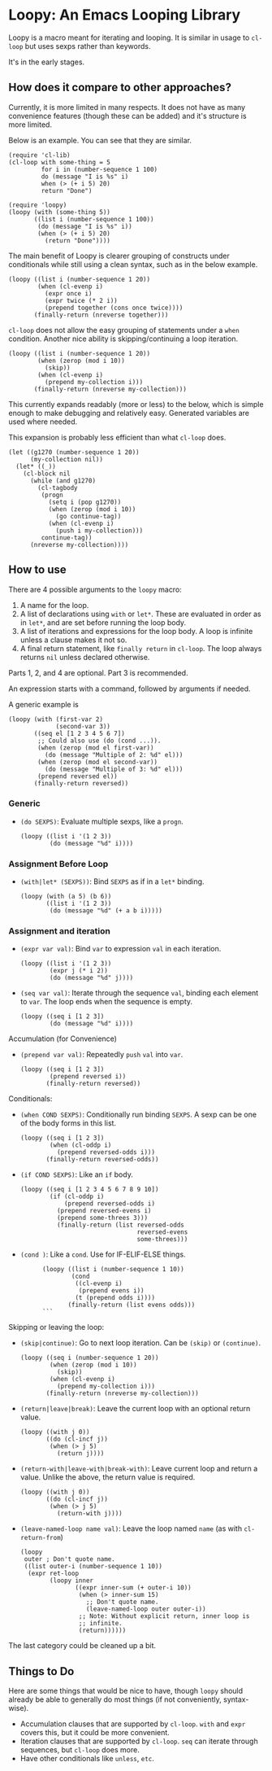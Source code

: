 # Loopy: An Emacs Looping Library

Loopy is a macro meant for iterating and looping. It is similar in usage
to `cl-loop` but uses sexps rather than keywords.

It's in the early stages.

## How does it compare to other approaches?

Currently, it is more limited in many respects. It does not have as many
convenience features (though these can be added) and it's structure is
more limited.

Below is an example. You can see that they are similar.

``` elisp
(require 'cl-lib)
(cl-loop with some-thing = 5
         for i in (number-sequence 1 100)
         do (message "I is %s" i)
         when (> (+ i 5) 20)
         return "Done")

(require 'loopy)
(loopy (with (some-thing 5))
       ((list i (number-sequence 1 100))
        (do (message "I is %s" i))
        (when (> (+ i 5) 20)
          (return "Done"))))
```

The main benefit of Loopy is clearer grouping of constructs under
conditionals while still using a clean syntax, such as in the below
example.

``` elisp
(loopy ((list i (number-sequence 1 20))
        (when (cl-evenp i)
          (expr once i)
          (expr twice (* 2 i))
          (prepend together (cons once twice))))
       (finally-return (nreverse together)))
```

`cl-loop` does not allow the easy grouping of statements under a `when`
condition. Another nice ability is skipping/continuing a loop iteration.

``` elisp
(loopy ((list i (number-sequence 1 20))
        (when (zerop (mod i 10))
          (skip))
        (when (cl-evenp i)
          (prepend my-collection i)))
       (finally-return (nreverse my-collection)))
```

This currently expands readably (more or less) to the below, which is
simple enough to make debugging and relatively easy. Generated variables
are used where needed.

This expansion is probably less efficient than what `cl-loop` does.

``` elisp
(let ((g1270 (number-sequence 1 20))
      (my-collection nil))
  (let* ((_))
    (cl-block nil
      (while (and g1270)
        (cl-tagbody
         (progn
           (setq i (pop g1270))
           (when (zerop (mod i 10))
             (go continue-tag))
           (when (cl-evenp i)
             (push i my-collection)))
         continue-tag))
      (nreverse my-collection))))
```

## How to use

There are 4 possible arguments to the `loopy` macro:

1.  A name for the loop.
2.  A list of declarations using `with` or `let*`. These are evaluated in order
    as in `let*`, and are set before running the loop body.
3.  A list of iterations and expressions for the loop body. A loop is
    infinite unless a clause makes it not so.
4.  A final return statement, like `finally return` in `cl-loop`. The
    loop always returns `nil` unless declared otherwise.

Parts 1, 2, and 4 are optional. Part 3 is recommended.

An expression starts with a command, followed by arguments if needed.

A generic example is

``` elisp
(loopy (with (first-var 2)
             (second-var 3))
       ((seq el [1 2 3 4 5 6 7])
        ;; Could also use (do (cond ...)).
        (when (zerop (mod el first-var))
          (do (message "Multiple of 2: %d" el)))
        (when (zerop (mod el second-var))
          (do (message "Multiple of 3: %d" el)))
        (prepend reversed el))
       (finally-return reversed))
```

### Generic
- `(do SEXPS)`:   Evaluate multiple sexps, like a `progn`.

  ```elisp
  (loopy ((list i '(1 2 3))
          (do (message "%d" i))))
  ```

### Assignment Before Loop

- `(with|let* (SEXPS))`:   Bind `SEXPS` as if in a `let*` binding.

   ```elisp
   (loopy (with (a 5) (b 6))
          ((list i '(1 2 3))
           (do (message "%d" (+ a b i)))))
   ```

### Assignment and iteration

- `(expr var val)`: Bind `var` to expression `val` in each iteration.

  ```elisp
  (loopy ((list i '(1 2 3))
          (expr j (* i 2))
          (do (message "%d" j))))
  ```

- `(seq var val)`:  Iterate through the sequence `val`, binding each element to
  `var`. The loop ends when the sequence is empty.

  ```elisp
  (loopy ((seq i [1 2 3])
          (do (message "%d" i))))
  ```

Accumulation (for Convenience)

- `(prepend var val)`: Repeatedly `push` `val` into `var`.

  ```elisp
  (loopy ((seq i [1 2 3])
          (prepend reversed i))
         (finally-return reversed))
  ```

Conditionals:

- `(when COND SEXPS)`: Conditionally run binding `SEXPS`. A sexp can be one of
  the body forms in this list.

  ```elisp
  (loopy ((seq i [1 2 3])
          (when (cl-oddp i)
            (prepend reversed-odds i)))
         (finally-return reversed-odds))
  ```

- `(if COND SEXPS)`: Like an `if` body.

  ```elisp
  (loopy ((seq i [1 2 3 4 5 6 7 8 9 10])
          (if (cl-oddp i)
              (prepend reversed-odds i)
            (prepend reversed-evens i)
            (prepend some-threes 3)))
            (finally-return (list reversed-odds
                                  reversed-evens
                                  some-threes)))
   ```

- `(cond )`: Like a `cond`. Use for IF-ELIF-ELSE things.

  ```elisp
        (loopy ((list i (number-sequence 1 10))
                (cond
                 ((cl-evenp i)
                  (prepend evens i))
                 (t (prepend odds i))))
               (finally-return (list evens odds)))
        ```

Skipping or leaving the loop:

- `(skip|continue)`: Go to next loop iteration. Can be `(skip)` or `(continue)`.

  ```elisp
  (loopy ((seq i (number-sequence 1 20))
          (when (zerop (mod i 10))
            (skip))
          (when (cl-evenp i)
            (prepend my-collection i)))
         (finally-return (nreverse my-collection)))
  ```

- `(return|leave|break)`:   Leave the current loop with an optional return value.

  ```elisp
  (loopy ((with j 0))
         ((do (cl-incf j))
          (when (> j 5)
            (return j))))
  ```

- `(return-with|leave-with|break-with)`: Leave current loop and return a
  value. Unlike the above, the return value is required.

  ```elisp
  (loopy ((with j 0))
         ((do (cl-incf j))
          (when (> j 5)
            (return-with j))))
  ```

- `(leave-named-loop name val)`: Leave the loop named `name` (as with
  `cl-return-from`)

  ```elisp
  (loopy
   outer ; Don't quote name.
   ((list outer-i (number-sequence 1 10))
    (expr ret-loop
          (loopy inner
                 ((expr inner-sum (+ outer-i 10))
                  (when (> inner-sum 15)
                    ;; Don't quote name.
                    (leave-named-loop outer outer-i))
                  ;; Note: Without explicit return, inner loop is
                  ;; infinite.
                  (return))))))
  ```

The last category could be cleaned up a bit.


## Things to Do

Here are some things that would be nice to have, though `loopy` should already
be able to generally do most things (if not conveniently, syntax-wise).

- Accumulation clauses that are supported by `cl-loop`. `with` and
  `expr` covers this, but it could be more convenient.
- Iteration clauses that are supported by `cl-loop`. `seq` can iterate
  through sequences, but `cl-loop` does more.
- Have other conditionals like `unless`, `etc`.
